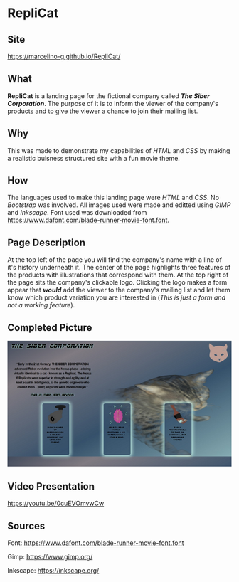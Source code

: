 # RepliCat

## Site
 https://marcelino-g.github.io/RepliCat/

## What
 **RepliCat** is a landing page for the fictional company called ***The Siber Corporation***. The purpose of it is to inform the viewer of the company's products and to give the viewer a chance to join their mailing list. 

## Why
 This was made to demonstrate my capabilities of *HTML* and *CSS* by making a realistic buisness structured site with a fun movie theme.
 
## How
 The languages used to make this landing page were *HTML* and *CSS*. No *Bootstrap* was involved. All images used were made and editted using *GIMP* and *Inkscape*. Font used was downloaded from https://www.dafont.com/blade-runner-movie-font.font. 
 
## Page Description
 At the top left of the page you will find the company's name with a line of it's history underneath it. The center of the page highlights three features of the products with illustrations that correspond with them. At the top right of the page sits the company's clickable logo. Clicking the logo makes a form appear that ***would*** add the viewer to the company's mailing list and let them know which product variation you are interested in (*This is just a form and not a working feature*).   
 
## Completed Picture
 ![screenshot of completed project](./Rough%20draft%20and%20final%20pics/Final_Product1.png)


## Video Presentation
 https://youtu.be/0cuEVOmvwCw

## Sources
 Font: https://www.dafont.com/blade-runner-movie-font.font
 
 Gimp: https://www.gimp.org/
 
 Inkscape: https://inkscape.org/
